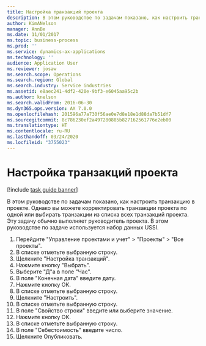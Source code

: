 ```yaml
---
title: Настройка транзакций проекта
description: В этом руководстве по задачам показано, как настроить транзакцию в проекте.
author: KimANelson
manager: AnnBe
ms.date: 11/01/2017
ms.topic: business-process
ms.prod: ''
ms.service: dynamics-ax-applications
ms.technology: ''
audience: Application User
ms.reviewer: josaw
ms.search.scope: Operations
ms.search.region: Global
ms.search.industry: Service industries
ms.assetid: e8aec241-4df2-420e-9bf3-e6045aa95c2b
ms.author: knelson
ms.search.validFrom: 2016-06-30
ms.dyn365.ops.version: AX 7.0.0
ms.openlocfilehash: 201596a77a730f56ae0e7d8e18e1d88da7b51df7
ms.sourcegitcommit: 8c786230ef2a497280885b827162561776e2eb00
ms.translationtype: HT
ms.contentlocale: ru-RU
ms.lasthandoff: 03/24/2020
ms.locfileid: "3755023"
---
```

# <a name="adjust-project-transactions"></a>Настройка транзакций проекта

[!include [task guide banner](../../includes/task-guide-banner.md)]

В этом руководстве по задачам показано, как настроить транзакцию в проекте. Однако вы можете корректировать транзакции проекта по одной или выбирать транзакции из списка всех транзакций проекта. Эту задачу обычно выполняет руководитель проекта. В этом руководстве по задаче используется набор данных USSI.

1. Перейдите "Управление проектами и учет" > "Проекты" > "Все проекты". 
2. В списке отметьте выбранную строку. 
3. Щелкните "Настройка транзакций". 
4. Нажмите кнопку "Выбрать". 
5. Выберите "Д"а в поле "Час". 
6. В поле "Конечная дата" введите дату. 
7. Нажмите кнопку ОК. 
8. В списке отметьте выбранную строку. 
9. Щелкните "Настроить". 
10. В списке отметьте выбранную строку. 
11. В поле "Свойство строки" введите или выберите значение. 
12. Нажмите кнопку ОК. 
13. В списке отметьте выбранную строку. 
14. В поле "Себестоимость" введите число. 
15. Щелкните Опубликовать. 
